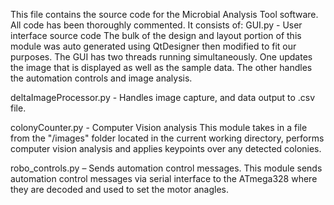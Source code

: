 This file contains the source code for the Microbial Analysis Tool software.
All code has been thoroughly commented.
It consists of: 
GUI.py - User interface source code
The bulk of the design and layout portion of this module was auto generated using QtDesigner then modified to fit our purposes.
The GUI has two threads running simultaneously. One updates the image that is displayed as well as the sample data. The other handles the automation controls and image analysis.

deltaImageProcessor.py - Handles image capture, and data output to .csv file.

colonyCounter.py - Computer Vision analysis
This module takes in a file from the "/images" folder located in the current working directory, performs computer vision analysis and applies keypoints over any detected colonies.

robo_controls.py – Sends automation control messages.
This module sends automation control messages via serial interface to the ATmega328 where they are decoded and used to set the motor anagles.
